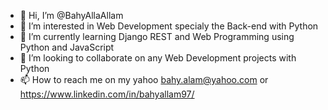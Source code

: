 - 👋 Hi, I’m @BahyAllaAllam
- 👀 I’m interested in Web Development specialy the Back-end with Python
- 🌱 I’m currently learning Django REST and Web Programming using Python and JavaScript
- 💞️ I’m looking to collaborate on any Web Development projects with Python 
- 📫 How to reach me on my yahoo bahy.alam@yahoo.com or https://www.linkedin.com/in/bahyallam97/

<!---
BahyAllaAllam/BahyAllaAllam is a ✨ special ✨ repository because its `README.md` (this file) appears on your GitHub profile.
You can click the Preview link to take a look at your changes.
--->
